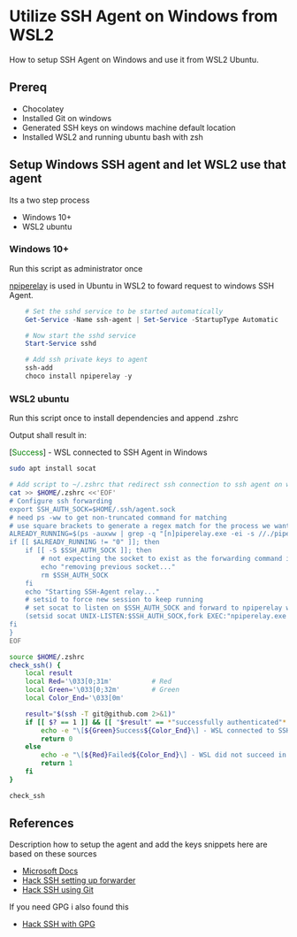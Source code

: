 # Utilize SSH Agent on Windows from WSL2

How to setup SSH Agent on Windows and use it from WSL2 Ubuntu.

## Prereq

- Chocolatey
- Installed Git on windows
- Generated SSH keys on windows machine default location
- Installed WSL2 and running ubuntu bash with zsh

## Setup Windows SSH agent and let WSL2 use that agent

Its a two step process

- Windows 10+
- WSL2 ubuntu

### Windows 10+
Run this script as administrator once

[npiperelay](https://github.com/jstarks/npiperelay) is used in Ubuntu in WSL2 to foward request to windows SSH Agent.

``` powershell
    # Set the sshd service to be started automatically
    Get-Service -Name ssh-agent | Set-Service -StartupType Automatic

    # Now start the sshd service
    Start-Service sshd

    # Add ssh private keys to agent
    ssh-add
    choco install npiperelay -y
```

### WSL2 ubuntu

Run this script once to install dependencies and append .zshrc

Output shall result in:

[<span style="color:green">Success</span>] - WSL connected to SSH Agent in Windows

``` bash
sudo apt install socat

# Add script to ~/.zshrc that redirect ssh connection to ssh agent on windows
cat >> $HOME/.zshrc <<'EOF'
# Configure ssh forwarding
export SSH_AUTH_SOCK=$HOME/.ssh/agent.sock
# need ps -ww to get non-truncated command for matching
# use square brackets to generate a regex match for the process we want but that doesn't match the grep command running it!
ALREADY_RUNNING=$(ps -auxww | grep -q "[n]piperelay.exe -ei -s //./pipe/openssh-ssh-agent"; echo $?)
if [[ $ALREADY_RUNNING != "0" ]]; then
    if [[ -S $SSH_AUTH_SOCK ]]; then
        # not expecting the socket to exist as the forwarding command isn't running (http://www.tldp.org/LDP/abs/html/fto.html)
        echo "removing previous socket..."
        rm $SSH_AUTH_SOCK
    fi
    echo "Starting SSH-Agent relay..."
    # setsid to force new session to keep running
    # set socat to listen on $SSH_AUTH_SOCK and forward to npiperelay which then forwards to openssh-ssh-agent on windows
    (setsid socat UNIX-LISTEN:$SSH_AUTH_SOCK,fork EXEC:"npiperelay.exe -ei -s //./pipe/openssh-ssh-agent",nofork &) >/dev/null 2>&1
fi
}
EOF

source $HOME/.zshrc
check_ssh() {
    local result
    local Red='\033[0;31m'          # Red
    local Green='\033[0;32m'        # Green
    local Color_End='\033[0m'

    result="$(ssh -T git@github.com 2>&1)"
    if [[ $? == 1 ]] && [[ "$result" == *"successfully authenticated"* ]]; then
        echo -e "\[${Green}Success${Color_End}\] - WSL connected to SSH Agent in Windows"
        return 0
    else
        echo -e "\[${Red}Failed${Color_End}\] - WSL did not succeed in connecting to SSH Agent in Windows"
        return 1
    fi
}

check_ssh
```

## References

Description how to setup the agent and add the keys snippets here are based on these sources

- [Microsoft Docs](https://docs.microsoft.com/en-us/windows-server/administration/openssh/openssh_keymanagement)
- [Hack SSH setting up forwarder](https://stuartleeks.com/posts/wsl-ssh-key-forward-to-windows/)
- [Hack SSH using Git](https://stuartleeks.com/posts/git-for-windows-ssh-key-passphrases/)

If you need GPG i also found this

- [Hack SSH with GPG](https://blog.nimamoh.net/yubi-key-gpg-wsl2/)
